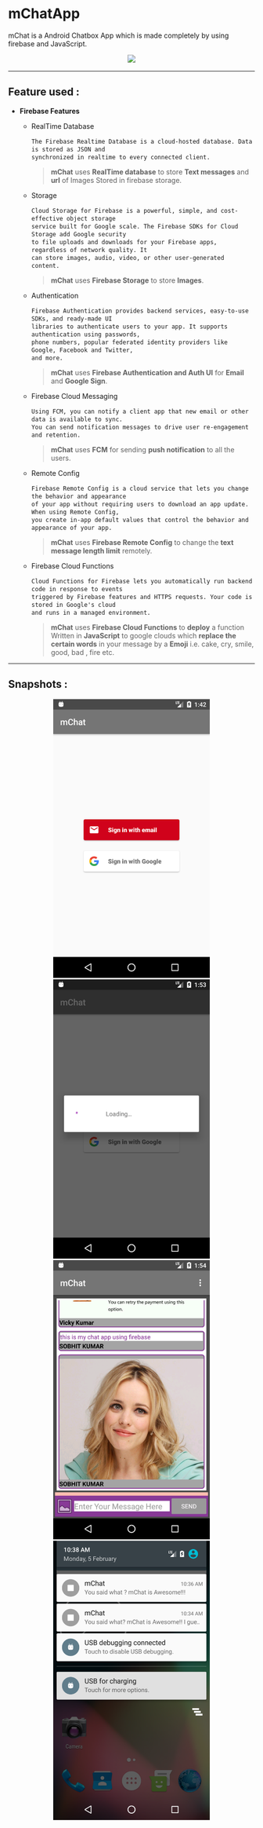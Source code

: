 # mChatApp

mChat is a Android Chatbox App which is made completely by using firebase and JavaScript.

<div align="center">
	<img src="snapshots/mchat02.gif" width="320">
</div>

---

## Feature used :

- **Firebase Features**
	- RealTime Database
	  ```
	  The Firebase Realtime Database is a cloud-hosted database. Data is stored as JSON and 
	  synchronized in realtime to every connected client. 
	  ```
	  > **mChat** uses **RealTime database** to store **Text messages** and **url** of Images Stored in firebase 
	  storage. 
	  
	- Storage
	  ```
	  Cloud Storage for Firebase is a powerful, simple, and cost-effective object storage 
	  service built for Google scale. The Firebase SDKs for Cloud Storage add Google security 
	  to file uploads and downloads for your Firebase apps, regardless of network quality. It 
	  can store images, audio, video, or other user-generated content. 
	  ```
	  >**mChat** uses **Firebase Storage** to store **Images**.
	  
	- Authentication
	  ```
	  Firebase Authentication provides backend services, easy-to-use SDKs, and ready-made UI 
	  libraries to authenticate users to your app. It supports authentication using passwords, 
	  phone numbers, popular federated identity providers like Google, Facebook and Twitter, 
	  and more. 
	  ```
	  >**mChat** uses **Firebase Authentication and Auth UI**  for **Email** and **Google Sign**.
	  
	- Firebase Cloud Messaging 
	  ```
	  Using FCM, you can notify a client app that new email or other data is available to sync. 
	  You can send notification messages to drive user re-engagement and retention. 
	  ```
	  >**mChat** uses **FCM** for sending **push notification** to all the users.
	  
	- Remote Config
	  ```
	  Firebase Remote Config is a cloud service that lets you change the behavior and appearance 
	  of your app without requiring users to download an app update. When using Remote Config, 
	  you create in-app default values that control the behavior and appearance of your app. 
	  ``` 
	  >**mChat** uses **Firebase Remote Config** to change the **text message length limit** remotely.
	  
	- Firebase Cloud Functions
	  ```
	  Cloud Functions for Firebase lets you automatically run backend code in response to events
	  triggered by Firebase features and HTTPS requests. Your code is stored in Google's cloud 
	  and runs in a managed environment.
	  ```
	  >**mChat** uses **Firebase Cloud Functions** to **deploy** a function Written in **JavaScript** to google clouds 		which **replace the certain words** in your message by a **Emoji** i.e. cake, cry, smile, good, bad , fire etc.
	  
---
## Snapshots :

<div align="center">
	<img src="snapshots/login.png" width="320">
</div>

<div align="center">
	<img src="snapshots/login_in_progress.png" width="320">
</div>

<div align="center">
	<img src="snapshots/message.png" width="320">
</div>

<div align="center">
	<img src="snapshots/notification.png" width="320">
</div>
